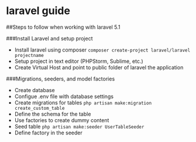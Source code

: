 # laravel guide

##Steps to follow when working with laravel 5.1 

###Install Laravel and setup project
* Install laravel using composer `composer create-project laravel/laravel projectname`
* Setup project in text editor (PHPStorm, Sublime, etc.)
* Create Virtual Host and point to public folder of laravel the application

###Migrations, seeders, and model factories
* Create database
* Configue .env file with database settings
* Create migrations for tables `php artisan make:migration create_custom_table`
* Define the schema for the table
* Use factories to create dummy content
* Seed table `php artisan make:seeder UserTableSeeder`
* Define factory in the seeder 
